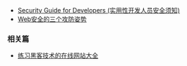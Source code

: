 - [Security Guide for Developers (实用性开发人员安全须知) ](https://github.com/FallibleInc/security-guide-for-developers)
- [Web安全的三个攻防姿势](https://juejin.im/post/59e6b21bf265da43247f861d)

### 相关篇
- [练习黑客技术的在线网站大全](https://blog.lovejade.cn/2017/10/22/online-website-for-hacking-techniques.html)
